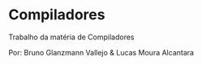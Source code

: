 # Compiladores
 
Trabalho da matéria de Compiladores

Por: Bruno Glanzmann Vallejo & Lucas Moura Alcantara

##